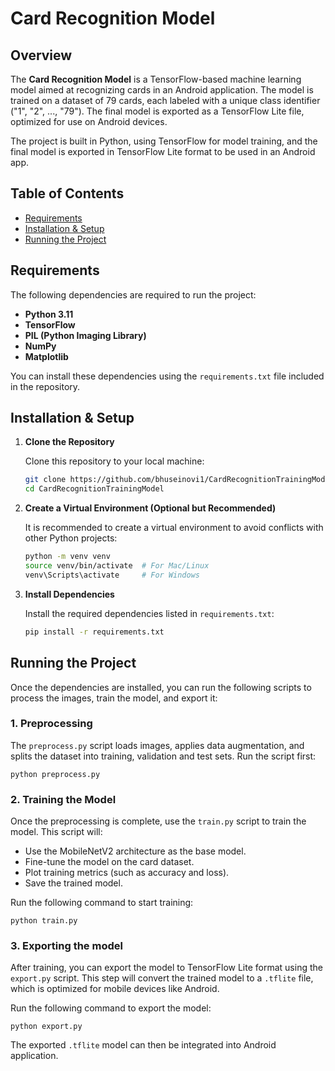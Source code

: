 # Card Recognition Model

## Overview

The **Card Recognition Model** is a TensorFlow-based machine learning model aimed at recognizing cards in an Android application. The model is trained on a dataset of 79 cards, each labeled with a unique class identifier ("1", "2", ..., "79"). The final model is exported as a TensorFlow Lite file, optimized for use on Android devices. 

The project is built in Python, using TensorFlow for model training, and the final model is exported in TensorFlow Lite format to be used in an Android app.

## Table of Contents

- [Requirements](#requirements)
- [Installation & Setup](#installation--setup)
- [Running the Project](#running-the-project)


## Requirements

The following dependencies are required to run the project:

- **Python 3.11**
- **TensorFlow**
- **PIL (Python Imaging Library)**
- **NumPy**
- **Matplotlib**

You can install these dependencies using the `requirements.txt` file included in the repository.

## Installation & Setup

1. **Clone the Repository**

   Clone this repository to your local machine:
   ```bash
   git clone https://github.com/bhuseinovi1/CardRecognitionTrainingModel.git
   cd CardRecognitionTrainingModel
2. **Create a Virtual Environment (Optional but Recommended)**

    It is recommended to create a virtual environment to avoid conflicts with other Python projects:
    ```bash
    python -m venv venv
    source venv/bin/activate  # For Mac/Linux
    venv\Scripts\activate     # For Windows
3. **Install Dependencies**

    Install the required dependencies listed in `requirements.txt`:
    ```bash
    pip install -r requirements.txt
## Running the Project

Once the dependencies are installed, you can run the following scripts to process the images, train the model, and export it:

### 1. **Preprocessing**

The `preprocess.py` script loads images, applies data augmentation, and splits the dataset into training, validation and test sets. Run the script first:

    python preprocess.py

### 2. **Training the Model** 

Once the preprocessing is complete, use the `train.py` script to train the model. This script will:
* Use the MobileNetV2 architecture as the base model.
* Fine-tune the model on the card dataset.
* Plot training metrics (such as accuracy and loss).
* Save the trained model.

Run the following command to start training:

    python train.py

### 3. **Exporting the model** 

After training, you can export the model to TensorFlow Lite format using the `export.py` script. This step will convert the trained model to a `.tflite` file, which is optimized for mobile devices like Android.

Run the following command to export the model:

    python export.py

The exported `.tflite` model can then be integrated into Android application.